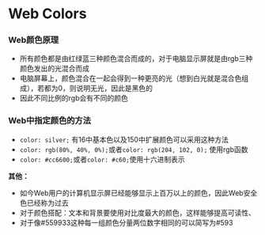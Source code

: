 # Web Colors
### Web颜色原理
- 所有颜色都是由红绿蓝三种颜色混合而成的，对于电脑显示屏就是由rgb三种颜色发出的光混合而成
- 电脑屏幕上，颜色混合在一起会得到一种更亮的光（想到白光就是混合色组成），若都为0，则说明无光，因此是黑色的
- 因此不同比例的rgb会有不同的颜色

### Web中指定颜色的方法
- `color: silver;` 有16中基本色以及150中扩展颜色可以采用这种方法
- `color: rgb(80%, 40%, 0%);`或者`color: rgb(204, 102, 0);` 使用rgb函数
- `color: #cc6600;`或者`color: #c60;`使用十六进制表示  

**其他：**  
- 如今Web用户的计算机显示屏已经能够显示上百万以上的颜色，因此Web安全色已经称为过去
- 对于颜色搭配：文本和背景要使用对比度最大的颜色，这样能够提高可读性、
- 对于像#559933这种每一组颜色分量两位数字相同的可以简写为#593